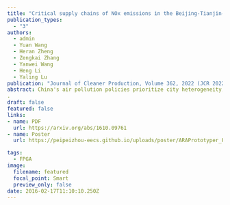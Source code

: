 ```yaml
---
title: "Critical supply chains of NOx emissions in the Beijing-Tianjin-Hebei urban agglomeration" 
publication_types:
  - "3"
authors:
  - admin
  - Yuan Wang
  - Heran Zheng
  - Zengkai Zhang
  - Yanwei Wang
  - Heng Li
  - Yaling Lu
publication: "Journal of Cleaner Production, Volume 362, 2022 (JCR 2022)"
abstract: China's air pollution policies prioritize city heterogeneity, and launch the one-city-one-policy framework. Production fragmentation extends air pollution policies beyond the local scale. Therefore, air pollution needs to be controlled in coordination between cities rather than individually, considering the pollution embodied in supply chains. We illustrate the embodied NOx in supply chains and its transfer patterns in the highly polluted Beijing-Tianjin-Hebei (BTH) urban agglomeration in China, with a city-level multiregional input-output (MRIO) model in 2012. The results indicate that Tangshan and Beijing are BTH cities with the highest production- and consumption-based NOx emissions, respectively. The electricity and heat, metal, and nonmetal sectors are the main suppliers in the NOx supply chains. The critical supply chain paths largely terminate at the final demand of the construction sector in Beijing, Tianjin, Baoding and Shijiazhuang and the equipment manufacturing sector in southeastern Chinese provinces. Despite industry heterogeneity, the NOx transfer pattern between BTH cities is generally efficient, extending from low-to high-emission intensity cities, while the pattern between BTH cities and other provinces is the opposite. The results reveal the city-level emission reduction potential. The emission intensities of BTH production-oriented cities should be reduced because the transfer of polluting enterprises to southeastern coastal areas is unrealistic. Financial incentives can be offered to enterprises purchasing products from low-emission intensity enterprises. It is an effective measure to establish a capital and technical cooperation system between key supply chains node cities, such as Tangshan and its major steel product consumption regions.
.
draft: false
featured: false
links:
- name: PDF
  url: https://arxiv.org/abs/1610.09761
- name: Poster
  url: https://peipeizhou-eecs.github.io/uploads/poster/ARAPrototyper_FPGA_2016_poster.pdf

tags:
  - FPGA
image:
  filename: featured
  focal_point: Smart
  preview_only: false
date: 2016-02-17T11:10:10.250Z
---
```

